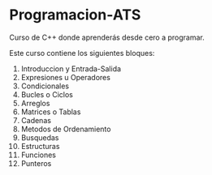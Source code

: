 # Programacion-ATS
Curso de C++ donde aprenderás desde cero a programar.

Este curso contiene los siguientes bloques:
1. Introduccion y Entrada-Salida
2. Expresiones u Operadores
3. Condicionales
4. Bucles o Ciclos
5. Arreglos
6. Matrices o Tablas
7. Cadenas
8. Metodos de Ordenamiento
9. Busquedas
10. Estructuras
11. Funciones
12. Punteros
